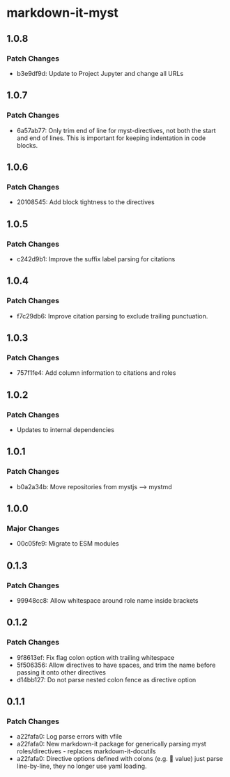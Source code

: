 # markdown-it-myst

## 1.0.8

### Patch Changes

- b3e9df9d: Update to Project Jupyter and change all URLs

## 1.0.7

### Patch Changes

- 6a57ab77: Only trim end of line for myst-directives, not both the start and end of lines. This is important for keeping indentation in code blocks.

## 1.0.6

### Patch Changes

- 20108545: Add block tightness to the directives

## 1.0.5

### Patch Changes

- c242d9b1: Improve the suffix label parsing for citations

## 1.0.4

### Patch Changes

- f7c29db6: Improve citation parsing to exclude trailing punctuation.

## 1.0.3

### Patch Changes

- 757f1fe4: Add column information to citations and roles

## 1.0.2

### Patch Changes

- Updates to internal dependencies

## 1.0.1

### Patch Changes

- b0a2a34b: Move repositories from mystjs --> mystmd

## 1.0.0

### Major Changes

- 00c05fe9: Migrate to ESM modules

## 0.1.3

### Patch Changes

- 99948cc8: Allow whitespace around role name inside brackets

## 0.1.2

### Patch Changes

- 9f8613ef: Fix flag colon option with trailing whitespace
- 5f506356: Allow directives to have spaces, and trim the name before passing it onto other directives
- d14bb127: Do not parse nested colon fence as directive option

## 0.1.1

### Patch Changes

- a22fafa0: Log parse errors with vfile
- a22fafa0: New markdown-it package for generically parsing myst roles/directives - replaces markdown-it-docutils
- a22fafa0: Directive options defined with colons (e.g. :key: value) just parse line-by-line, they no longer use yaml loading.
